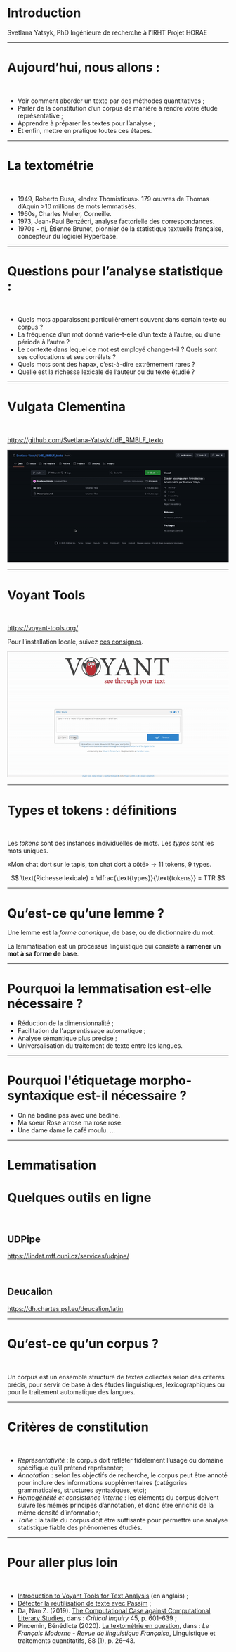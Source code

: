 
# Introduction

Svetlana Yatsyk, PhD
Ingénieure de recherche à l’IRHT
Projet HORAE

---
# Aujourd’hui, nous allons :
<br>

- Voir comment aborder un texte par des méthodes quantitatives ;
- Parler de la constitution d’un corpus de manière à rendre votre étude représentative ;
- Apprendre à préparer les textes pour l’analyse ;
- Et enfin, mettre en pratique toutes ces étapes.

---
# La textométrie 
<br>

- 1949, Roberto Busa, «Index Thomisticus». 179 œuvres de Thomas d’Aquin >10 millions de mots lemmatisés.
- 1960s, Charles Muller, Corneille.
- 1973, Jean-Paul Benzécri, analyse factorielle des correspondances.
- 1970s - nj, Étienne Brunet, pionnier de la statistique textuelle française, concepteur du logiciel Hyperbase. 

---
# Questions pour l’analyse statistique :
<br>

- Quels mots apparaissent particulièrement souvent dans certain texte ou corpus ?
- La fréquence d’un mot donné varie-t-elle d’un texte à l’autre, ou d’une période à l’autre ?
- Le contexte dans lequel ce mot est employé change-t-il ? Quels sont ses collocations et ses corrélats ?
- Quels mots sont des hapax, c’est-à-dire extrêmement rares ?
- Quelle est la richesse lexicale de l’auteur ou du texte étudié ?

---
# Vulgata Clementina
<br>

https://github.com/Svetlana-Yatsyk/JdE_RMBLF_texto
<br>

![](data/img/01.download.gif)

---
# Voyant Tools
<br>

https://voyant-tools.org/
<br>

Pour l’installation locale, suivez [ces consignes](https://github.com/sgsinclair/VoyantServer/wiki/VoyantServer-Desktop).
<br>

![](data/img/02.load_to_voyant.gif)

---
# Types et tokens :  définitions
<br>

Les _tokens_ sont des instances individuelles de mots.
Les _types_ sont les mots uniques.

«Mon chat dort sur le tapis, ton chat dort à côté» → 11 tokens, 9 types.

$$
\text{Richesse lexicale} = \dfrac{\text{types}}{\text{tokens}} = TTR
$$

---
# Qu’est-ce qu’une lemme ?

Une lemme est la _forme canonique_, de base, ou de dictionnaire du mot.
	 	 	 	
La lemmatisation est un processus linguistique qui consiste à **ramener un mot à sa forme de base**. 

---
# Pourquoi la lemmatisation est-elle nécessaire ?

- Réduction de la dimensionnalité ;
- Facilitation de l'apprentissage automatique ;
- Analyse sémantique plus précise ;
- Universalisation du traitement de texte entre les langues.

---
# Pourquoi l'étiquetage morpho-syntaxique est-il nécessaire ?

- On ne badine pas avec une badine.
- Ma soeur Rose arrose ma rose rose.
- Une dame dame le café moulu.
...

---
# Lemmatisation

# Quelques outils en ligne
<br>

## UDPipe

https://lindat.mff.cuni.cz/services/udpipe/

<br>

## Deucalion
https://dh.chartes.psl.eu/deucalion/latin

---
# Qu’est-ce qu’un corpus ?
<br>

Un corpus est un ensemble structuré de textes collectés selon des critères précis, pour servir de base à des études linguistiques, lexicographiques ou pour le traitement automatique des langues.

---
# Critères de constitution
<br>

- *Représentativité* : le corpus doit refléter fidèlement l’usage du domaine spécifique qu’il prétend représenter;
- *Annotation* : selon les objectifs de recherche, le corpus peut être annoté pour inclure des informations supplémentaires (catégories grammaticales, structures syntaxiques, etc);
- *Homogénéité et consistance interne* : les éléments du corpus doivent suivre les mêmes principes d’annotation, et donc être enrichis de la même densité d’information;
- *Taille* : la taille du corpus doit être suffisante pour permettre une analyse statistique fiable des phénomènes étudiés.

---
# Pour aller plus loin
<br>

- [Introduction to Voyant Tools for Text Analysis](https://youtu.be/4jCGLmbLFT0) (en anglais) ;
- [Détecter la réutilisation de texte avec Passim](https://programminghistorian.org/fr/lecons/detecter-la-reutilisation-de-texte-avec-passim) ;
- Da, Nan Z. (2019). [The Computational Case against Computational Literary Studies](http://jonathanstray.com/papers/Computational-Literary-Studies.pdf), dans : *Critical Inquiry* 45, p. 601–639 ;
- Pincemin, Bénédicte (2020). [La textométrie en question](https://shs.hal.science/halshs-02902088v1), dans : *Le Français Moderne - Revue de linguistique Française*, Linguistique et traitements quantitatifs, 88 (1), p. 26–43.
